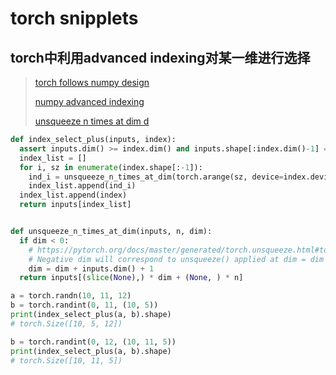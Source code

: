 # torch snipplets

## torch中利用advanced indexing对某一维进行选择
> [torch follows numpy design](https://pytorch.org/docs/stable/tensor_view.html#:~:text=NOTE-,When,-accessing%20the%20contents)
> 
> [numpy advanced indexing](https://docs.scipy.org/doc/numpy-1.10.4/reference/arrays.indexing.html#advanced-indexing)
>
> [unsqueeze n times at dim d](https://github.com/pytorch/pytorch/issues/9410#issuecomment-758651563)

```python
def index_select_plus(inputs, index):
  assert inputs.dim() >= index.dim() and inputs.shape[:index.dim()-1] == index.shape[:index.dim()-1]
  index_list = []
  for i, sz in enumerate(index.shape[:-1]):
    ind_i = unsqueeze_n_times_at_dim(torch.arange(sz, device=index.device), n=index.dim()-i-1, dim=-1)
    index_list.append(ind_i)
  index_list.append(index)
  return inputs[index_list]


def unsqueeze_n_times_at_dim(inputs, n, dim):
  if dim < 0:
    # https://pytorch.org/docs/master/generated/torch.unsqueeze.html#torch.unsqueeze
    # Negative dim will correspond to unsqueeze() applied at dim = dim + input.dim() + 1.
    dim = dim + inputs.dim() + 1
  return inputs[(slice(None),) * dim + (None, ) * n]
```

```python
a = torch.randn(10, 11, 12)
b = torch.randint(0, 11, (10, 5))
print(index_select_plus(a, b).shape)
# torch.Size([10, 5, 12])

b = torch.randint(0, 12, (10, 11, 5))
print(index_select_plus(a, b).shape)
# torch.Size([10, 11, 5])
```
